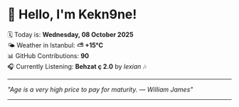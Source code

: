# 👋 Hello, I'm Kekn9ne!

🗓️ Today is: **Wednesday, 08 October 2025**  
🌤️ Weather in Istanbul: **⛅️  +15°C**  
📊 GitHub Contributions: **90**  
🎧 Currently Listening: **Behzat ç 2.0** by *lexian* 🎶

---

_"Age is a very high price to pay for maturity. — *William James*"_

---
